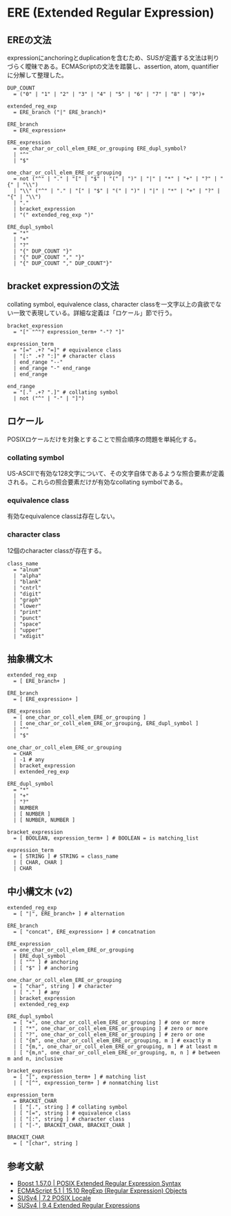 # ERE (Extended Regular Expression)

## EREの文法

expressionにanchoringとduplicationを含むため、SUSが定義する文法は判りづらく曖昧である。ECMAScriptの文法を踏襲し、assertion, atom, quantifierに分解して整理した。

```
DUP_COUNT
  = ("0" | "1" | "2" | "3" | "4" | "5" | "6" | "7" | "8" | "9")+

extended_reg_exp
  = ERE_branch ("|" ERE_branch)*

ERE_branch
  = ERE_expression+

ERE_expression
  = one_char_or_coll_elem_ERE_or_grouping ERE_dupl_symbol?
  | "^"
  | "$"

one_char_or_coll_elem_ERE_or_grouping
  = not ("^" | "." | "[" | "$" | "(" | ")" | "|" | "*" | "+" | "?" | "{" | "\\")
  | "\\" ("^" | "." | "[" | "$" | "(" | ")" | "|" | "*" | "+" | "?" | "{" | "\\")
  | "."
  | bracket_expression
  | "(" extended_reg_exp ")"

ERE_dupl_symbol
  = "*"
  | "+"
  | "?"
  | "{" DUP_COUNT "}"
  | "{" DUP_COUNT "," "}"
  | "{" DUP_COUNT "," DUP_COUNT"}"
```

## bracket expressionの文法

collating symbol, equivalence class, character classを一文字以上の貪欲でない一致で表現している。詳細な定義は「ロケール」節で行う。

```
bracket_expression
  = "[" "^"? expression_term+ "-"? "]"

expression_term
  = "[=" .+? "=]" # equivalence class
  | "[:" .+? ":]" # character class
  | end_range "--"
  | end_range "-" end_range
  | end_range

end_range
  = "[." .+? ".]" # collating symbol
  | not ("^" | "-" | "]")
```

## ロケール

POSIXロケールだけを対象とすることで照合順序の問題を単純化する。

### collating symbol

US-ASCIIで有効な128文字について、その文字自体であるような照合要素が定義される。これらの照合要素だけが有効なcollating symbolである。

### equivalence class

有効なequivalence classは存在しない。

### character class

12個のcharacter classが存在する。

```
class_name
  = "alnum"
  | "alpha"
  | "blank"
  | "cntrl"
  | "digit"
  | "graph"
  | "lower"
  | "print"
  | "punct"
  | "space"
  | "upper"
  | "xdigit"
```

## 抽象構文木

```
extended_reg_exp
  = [ ERE_branch+ ]

ERE_branch
  = [ ERE_expression+ ]

ERE_expression
  = [ one_char_or_coll_elem_ERE_or_grouping ]
  | [ one_char_or_coll_elem_ERE_or_grouping, ERE_dupl_symbol ]
  | "^"
  | "$"

one_char_or_coll_elem_ERE_or_grouping
  = CHAR
  | -1 # any
  | bracket_expression
  | extended_reg_exp

ERE_dupl_symbol
  = "*"
  | "+"
  | "?"
  | NUMBER
  | [ NUMBER ]
  | [ NUMBER, NUMBER ]

bracket_expression
  = [ BOOLEAN, expression_term+ ] # BOOLEAN = is matching_list

expression_term
  = [ STRING ] # STRING = class_name
  | [ CHAR, CHAR ]
  | CHAR
```

## 中小構文木 (v2)

```
extended_reg_exp
  = [ "|", ERE_branch+ ] # alternation

ERE_branch
  = [ "concat", ERE_expression+ ] # concatnation

ERE_expression
  = one_char_or_coll_elem_ERE_or_grouping
  | ERE_dupl_symbol
  | [ "^" ] # anchoring
  | [ "$" ] # anchoring

one_char_or_coll_elem_ERE_or_grouping
  = [ "char", string ] # character
  | [ "." ] # any
  | bracket_expression
  | extended_reg_exp

ERE_dupl_symbol
  = [ "+", one_char_or_coll_elem_ERE_or_grouping ] # one or more
  | [ "*", one_char_or_coll_elem_ERE_or_grouping ] # zero or more
  | [ "?", one_char_or_coll_elem_ERE_or_grouping ] # zero or one
  | [ "{m", one_char_or_coll_elem_ERE_or_grouping, m ] # exactly m
  | [ "{m,", one_char_or_coll_elem_ERE_or_grouping, m ] # at least m
  | [ "{m,n", one_char_or_coll_elem_ERE_or_grouping, m, n ] # between m and n, inclusive

bracket_expression
  = [ "[", expression_term+ ] # matching list
  | [ "[^", expression_term+ ] # nonmatching list

expression_term
  = BRACKET_CHAR
  | [ "[.", string ] # collating symbol
  | [ "[=", string ] # equivalence class
  | [ "[:", string ] # character class
  | [ "[-", BRACKET_CHAR, BRACKET_CHAR ]

BRACKET_CHAR
  = [ "[char", string ]
```

## 参考文献

* [Boost 1.57.0 | POSIX Extended Regular Expression Syntax](http://www.boost.org/doc/libs/1_57_0/libs/regex/doc/html/boost_regex/syntax/basic_extended.html)
* [ECMAScript 5.1 | 15.10 RegExp (Regular Expression) Objects](http://www.ecma-international.org/ecma-262/5.1/#sec-15.10)
* [SUSv4 | 7.2 POSIX Locale](http://pubs.opengroup.org/onlinepubs/009696899/basedefs/xbd_chap07.html#tag_07_02)
* [SUSv4 | 9.4 Extended Regular Expressions](http://pubs.opengroup.org/onlinepubs/9699919799/basedefs/V1_chap09.html#tag_09_04)

